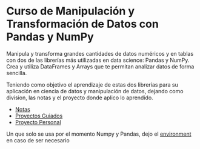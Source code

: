 # Curso de Manipulación y Transformación de Datos con Pandas y NumPy

Manipula y transforma grandes cantidades de datos numéricos y en tablas con dos de las librerías más utilizadas en data science: Pandas y NumPy. Crea y utiliza DataFrames y Arrays que te permitan analizar datos de forma sencilla.

Teniendo como objetivo el aprendizaje de estas dos librerías para su aplicación en ciencia de datos y manipulación de datos, dejando como division, las notas y el proyecto donde aplico lo aprendido.

- [Notas](./Notas/README.md)
- [Proyectos Guiados](./Guided_Project/README.md)
- [Proyecto Personal](./)

Un que solo se usa por el momento Numpy y Pandas, dejo el [environment](./environment.yml) en caso de ser necesario
